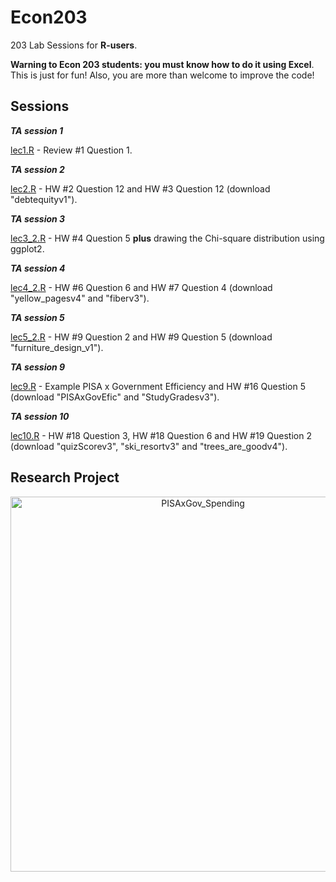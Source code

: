 # Econ203
203 Lab Sessions for **R-users**. 

**Warning to Econ 203 students: you must know how to do it using Excel**. This is just for fun! Also, you are more than welcome to improve the code!

## Sessions


***TA session 1*** 

[lec1.R](https://github.com/guerramarcelino/Econ203/blob/master/lec1.R) - Review #1 Question 1. 

***TA session 2*** 

[lec2.R](https://github.com/guerramarcelino/Econ203/blob/master/lec2.R) - HW #2 Question 12 and HW #3 Question 12  (download "debtequityv1"). 

***TA session 3*** 

[lec3_2.R](https://github.com/guerramarcelino/Econ203/blob/master/lec3_2.R) - HW #4 Question 5 **plus** drawing the Chi-square distribution using ggplot2.

***TA session 4***

[lec4_2.R](https://github.com/guerramarcelino/Econ203/blob/master/lec4_2.R) - HW #6 Question 6 and HW #7 Question 4 (download "yellow_pagesv4" and "fiberv3").

***TA session 5***

[lec5_2.R](https://github.com/guerramarcelino/Econ203/blob/master/lec5_2.R) - HW #9 Question 2 and HW #9 Question 5 (download "furniture_design_v1").

***TA session 9***

[lec9.R](https://github.com/guerramarcelino/Econ203/blob/master/lec9.R) - Example PISA x Government Efficiency and HW #16 Question 5 (download "PISAxGovEfic" and "StudyGradesv3").

***TA session 10***

[lec10.R](https://github.com/guerramarcelino/Econ203/blob/master/lec10.R) - HW #18 Question 3, HW #18 Question 6 and HW #19 Question 2 (download "quizScorev3",  	"ski_resortv3" and	"trees_are_goodv4").

## Research Project

<table>
<div>
    <a href="https://plot.ly/~marcelinobguerra/82/?share_key=SqMcT5LrDcFViN5SbXw5PJ" target="_blank" title="PISAxGov_Spending" style="display: block; text-align: center;"><img src="https://plot.ly/~marcelinobguerra/82.png?share_key=SqMcT5LrDcFViN5SbXw5PJ" alt="PISAxGov_Spending" style="max-width: 100%;width: 600px;"  width="600" onerror="this.onerror=null;this.src='https://plot.ly/404.png';" /></a>
</div>
</table>
